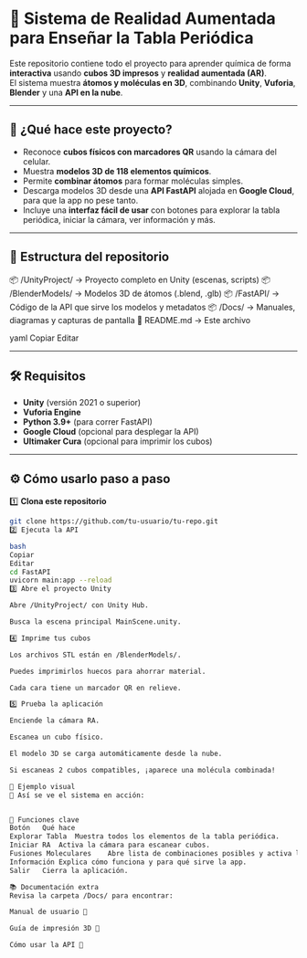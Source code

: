 # 🧪 Sistema de Realidad Aumentada para Enseñar la Tabla Periódica

Este repositorio contiene todo el proyecto para aprender química de forma **interactiva** usando **cubos 3D impresos** y **realidad aumentada (AR)**.  
El sistema muestra **átomos y moléculas en 3D**, combinando **Unity**, **Vuforia**, **Blender** y una **API en la nube**.

---

## 🚀 ¿Qué hace este proyecto?

- Reconoce **cubos físicos con marcadores QR** usando la cámara del celular.
- Muestra **modelos 3D de 118 elementos químicos**.
- Permite **combinar átomos** para formar moléculas simples.
- Descarga modelos 3D desde una **API FastAPI** alojada en **Google Cloud**, para que la app no pese tanto.
- Incluye una **interfaz fácil de usar** con botones para explorar la tabla periódica, iniciar la cámara, ver información y más.

---

## 📁 Estructura del repositorio

📦 /UnityProject/ → Proyecto completo en Unity (escenas, scripts)
📦 /BlenderModels/ → Modelos 3D de átomos (.blend, .glb)
📦 /FastAPI/ → Código de la API que sirve los modelos y metadatos
📦 /Docs/ → Manuales, diagramas y capturas de pantalla
📄 README.md → Este archivo

yaml
Copiar
Editar

---

## 🛠️ Requisitos

- **Unity** (versión 2021 o superior)
- **Vuforia Engine**
- **Python 3.9+** (para correr FastAPI)
- **Google Cloud** (opcional para desplegar la API)
- **Ultimaker Cura** (opcional para imprimir los cubos)

---

## ⚙️ Cómo usarlo paso a paso

1️⃣ **Clona este repositorio**

```bash
git clone https://github.com/tu-usuario/tu-repo.git
2️⃣ Ejecuta la API

bash
Copiar
Editar
cd FastAPI
uvicorn main:app --reload
3️⃣ Abre el proyecto Unity

Abre /UnityProject/ con Unity Hub.

Busca la escena principal MainScene.unity.

4️⃣ Imprime tus cubos

Los archivos STL están en /BlenderModels/.

Puedes imprimirlos huecos para ahorrar material.

Cada cara tiene un marcador QR en relieve.

5️⃣ Prueba la aplicación

Enciende la cámara RA.

Escanea un cubo físico.

El modelo 3D se carga automáticamente desde la nube.

Si escaneas 2 cubos compatibles, ¡aparece una molécula combinada!

👀 Ejemplo visual
📸 Así se ve el sistema en acción:


🔗 Funciones clave
Botón	Qué hace
Explorar Tabla	Muestra todos los elementos de la tabla periódica.
Iniciar RA	Activa la cámara para escanear cubos.
Fusiones Moleculares	Abre lista de combinaciones posibles y activa la cámara.
Información	Explica cómo funciona y para qué sirve la app.
Salir	Cierra la aplicación.

📚 Documentación extra
Revisa la carpeta /Docs/ para encontrar:

Manual de usuario 📖

Guía de impresión 3D 🧊

Cómo usar la API 🔗
